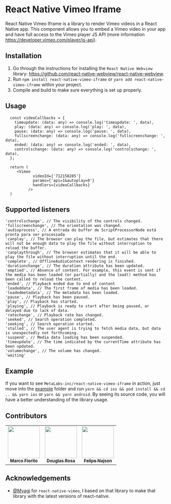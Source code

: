 # React Native Vimeo Iframe

React Native Vimeo Iframe is a library to render Vimeo videos in a React Native app.
This component allows you to embed a Vimeo video in your app and have full access to
the Vimeo player JS API (more information https://developer.vimeo.com/player/js-api).

## Installation

1. Go through the instructions for installing the
   `React Native Webview` library: https://github.com/react-native-webview/react-native-webview.
2. Run `npm install react-native-vimeo-iframe` or `yarn add react-native-vimeo-iframe` within your project.
3. Compile and build to make sure everything is set up properly.

## Usage

```
  const videoCallbacks = {
    timeupdate: (data: any) => console.log('timeupdate: ', data),
    play: (data: any) => console.log('play: ', data),
    pause: (data: any) => console.log('pause: ', data),
    fullscreenchange: (data: any) => console.log('fullscreenchange: ', data),
    ended: (data: any) => console.log('ended: ', data),
    controlschange: (data: any) => console.log('controlschange: ', data),
  };

  return (
     <Vimeo
            videoId={'712158285'}
            params={'api=1&autoplay=0'}
            handlers={videoCallbacks}
          />
  )
```

## Supported listeners

```
'controlschange', // The visibility of the controls changed.
'fullscreenchange', // The orientation was changed.
'audioprocess', // A entrada do buffer de ScriptProcessorNode está pronta para ser processada
'canplay', // The browser can play the file, but estimates that there will not be enough data to play the file without interruption to reload the buffer.
'canplaythrough', // The browser estimates that it will be able to play the file without interruption until the end.
'complete', // OfflineAudioContext rendering is finished.
'durationchange', // The duration attribute has been updated.
'emptied', // Absence of content. For example, this event is sent if the media has been loaded (or partially) and the load() method has been called to reload the content.
'ended', // Playback ended due to end of content
'loadeddata', // The first frame of media has been loaded.
'loadedmetadata', // The metadata has been loaded.
'pause', // Playback has been paused.
'play', // Playback has started.
'playing', // Playback is ready to start after being paused, or delayed due to lack of data.
'ratechange', // Playback rate has changed.
'seeked', // Search operation completed.
'seeking', // Search operation started.
'stalled', // The user agent is trying to fetch media data, but data is unexpectedly not forthcoming.
'suspend', // Media data loading has been suspended.
'timeupdate', // The time indicated by the currentTime attribute has been updated.
'volumechange', // The volume has changed.
'waiting'
```

## Example

If you want to see `MetaLabs-inc/react-native-vimeo-iframe` in action, just move into the [example](/example) folder and run `yarn && cd ios && pod install && cd .. && yarn ios` or `yarn && yarn android`. By seeing its source code, you will have a better understanding of the library usage.

## Contributors

<!-- ALL-CONTRIBUTORS-LIST:START - Do not remove or modify this section -->
<!-- prettier-ignore-start -->
<!-- markdownlint-disable -->
<table>
  <tr>
    <td align="center"><a href="https://github.com/Marcoo09"><img src="https://avatars.githubusercontent.com/Marcoo09" width="100px;" alt=""/><br /><sub><b>Marco Fiorito</b></sub></a></td>
    <td align="center"><a href="https://github.com/douglasrosa0110"><img src="https://avatars.githubusercontent.com/douglasrosa0110" width="100px;" alt=""/><br /><sub><b>Douglas Rosa</b></sub></a></td>
    <td align="center"><a href="https://github.com/felipe-najson"><img src="https://avatars.githubusercontent.com/felipe-najson" width="100px;" alt=""/><br /><sub><b>Felipe Najson</b></sub></a></td>
  </tr>
</table>

## Acknowledgements

- [@Myagi](https://github.com/Myagi) for `react-native-vimeo`, I based on that library to make that library with the latest versions of react-native.
